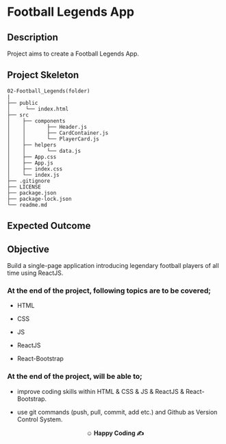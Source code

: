 # Football Legends App

## Description

Project aims to create a Football Legends App.

## Project Skeleton

```
02-Football_Legends(folder)
|
├── public
│     └── index.html
├── src
│    ├── components
│    │       ├── Header.js
│    │       ├── CardContainer.js
│    │       └── PlayerCard.js
│    ├── helpers
│    │       └── data.js
│    ├── App.css
│    ├── App.js
│    ├── index.css
│    └── index.js
├── .gitignore
├── LICENSE
├── package.json
├── package-lock.json
└── readme.md
```

## Expected Outcome

## Objective

Build a single-page application introducing legendary football players of all time using ReactJS.

### At the end of the project, following topics are to be covered;

- HTML

- CSS

- JS

- ReactJS

- React-Bootstrap

### At the end of the project, will be able to;

- improve coding skills within HTML & CSS & JS & ReactJS & React-Bootstrap.

- use git commands (push, pull, commit, add etc.) and Github as Version Control System.

**<p align="center">&#9786; Happy Coding &#9997;</p>**
